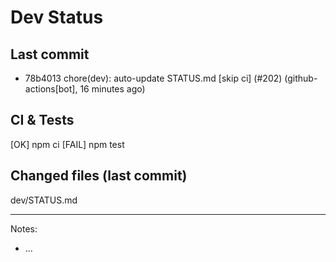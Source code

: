 # Dev Status

## Last commit
- 78b4013 chore(dev): auto-update STATUS.md [skip ci] (#202) (github-actions[bot], 16 minutes ago)
## CI & Tests
[OK] npm ci
[FAIL] npm test

## Changed files (last commit)
dev/STATUS.md

---
Notes:
- ...
